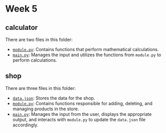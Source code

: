 # Week 5

## calculator

There are two files in this folder:
- [`module.py`](./calculator/module.py): Contains functions that perform mathematical calculations.
- [`main.py`](./calculator/main.py): Manages the input and utilizes the functions from `module.py` to perform calculations.

## shop

There are three files in this folder:
- [`data.json`](./shop/data.json): Stores the data for the shop.
- [`module.py`](./shop/module.py): Contains functions responsible for adding, deleting, and managing products in the store.
- [`main.py`](./shop/main.py): Manages the input from the user, displays the appropriate output, and interacts with `module.py` to update the `data.json` file accordingly.
